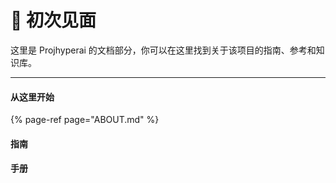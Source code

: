 # 👋 初次见面

这里是 Projhyperai 的文档部分，你可以在这里找到关于该项目的指南、参考和知识库。

---

#### 从这里开始

{% page-ref page="ABOUT.md" %}

#### 指南

#### 手册
